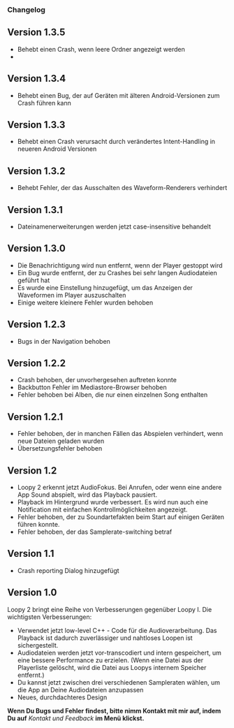 ### Changelog

## Version 1.3.5

* Behebt einen Crash, wenn leere Ordner angezeigt werden
* 
## Version 1.3.4

* Behebt einen Bug, der auf Geräten mit älteren Android-Versionen zum Crash führen kann 

## Version 1.3.3

* Behebt einen Crash verursacht durch verändertes Intent-Handling in neueren Android Versionen

## Version 1.3.2

* Behebt Fehler, der das Ausschalten des Waveform-Renderers verhindert

## Version 1.3.1

* Dateinamenerweiterungen werden jetzt case-insensitive behandelt

## Version 1.3.0

* Die Benachrichtigung wird nun entfernt, wenn der Player gestoppt wird
* Ein Bug wurde entfernt, der zu Crashes bei sehr langen Audiodateien geführt hat
* Es wurde eine Einstellung hinzugefügt, um das Anzeigen der Waveformen im Player auszuschalten
* Einige weitere kleinere Fehler wurden behoben

## Version 1.2.3

* Bugs in der Navigation behoben

## Version 1.2.2

* Crash behoben, der unvorhergesehen auftreten konnte
* Backbutton Fehler im Mediastore-Browser behoben
* Fehler behoben bei Alben, die nur einen einzelnen Song enthalten

## Version 1.2.1

* Fehler behoben, der in manchen Fällen das Abspielen verhindert, wenn neue Dateien geladen wurden
* Übersetzungsfehler behoben

## Version 1.2

* Loopy 2 erkennt jetzt AudioFokus. Bei Anrufen, oder wenn eine andere App Sound abspielt, wird das
  Playback pausiert.
* Playback im Hintergrund wurde verbessert. Es wird nun auch eine Notification mit einfachen
  Kontrollmöglichkeiten angezeigt.
* Fehler behoben, der zu Soundartefakten beim Start auf einigen Geräten führen konnte.
* Fehler behoben, der das Samplerate-switching betraf

## Version 1.1

* Crash reporting Dialog hinzugefügt

## Version 1.0

Loopy 2 bringt eine Reihe von Verbesserungen gegenüber Loopy I. Die wichtigsten Verbesserungen:

* Verwendet jetzt low-level C++ - Code für die Audioverarbeitung. Das Playback ist dadurch
  zuverlässiger und nahtloses Loopen ist sichergestellt.
* Audiodateien werden jetzt vor-transcodiert und intern gespeichert, um eine bessere Performance zu
  erzielen. (Wenn eine Datei aus der Playerliste gelöscht, wird die Datei aus Loopys internem
  Speicher entfernt.)
* Du kannst jetzt zwischen drei verschiedenen Sampleraten wählen, um die App an Deine Audiodateien
  anzupassen
* Neues, durchdachteres Design

**Wenn Du Bugs und Fehler findest, bitte nimm Kontakt mit mir auf, indem Du auf** *Kontakt und
Feedback* **im Menü klickst.**
